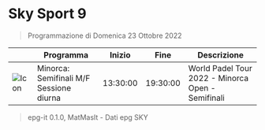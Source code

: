 # Sky Sport 9
> Programmazione di Domenica 23 Ottobre 2022

||Programma|Inizio|Fine|Descrizione|
|---|---|---|---|---|
|![Icon](https://guidatv.sky.it/uuid/b97f3c7f-ded0-4774-ae0f-e0dfa210a335/cover?md5ChecksumParam=94bddd5e60256580140b534fdd80a587)|Minorca: Semifinali M/F Sessione diurna|13:30:00|19:30:00|World Padel Tour 2022 - Minorca Open - Semifinali



 > epg-it 0.1.0, MatMasIt - Dati epg SKY